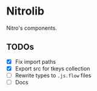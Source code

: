 # Nitrolib

Nitro's components.

## TODOs

- [x] Fix import paths
- [x] Export src for tkeys collection
- [ ] Rewrite types to `.js.flow` files
- [ ] Docs
